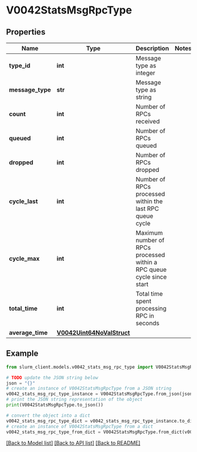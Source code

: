 # V0042StatsMsgRpcType


## Properties

Name | Type | Description | Notes
------------ | ------------- | ------------- | -------------
**type_id** | **int** | Message type as integer | 
**message_type** | **str** | Message type as string | 
**count** | **int** | Number of RPCs received | 
**queued** | **int** | Number of RPCs queued | 
**dropped** | **int** | Number of RPCs dropped | 
**cycle_last** | **int** | Number of RPCs processed within the last RPC queue cycle | 
**cycle_max** | **int** | Maximum number of RPCs processed within a RPC queue cycle since start | 
**total_time** | **int** | Total time spent processing RPC in seconds | 
**average_time** | [**V0042Uint64NoValStruct**](V0042Uint64NoValStruct.md) |  | 

## Example

```python
from slurm_client.models.v0042_stats_msg_rpc_type import V0042StatsMsgRpcType

# TODO update the JSON string below
json = "{}"
# create an instance of V0042StatsMsgRpcType from a JSON string
v0042_stats_msg_rpc_type_instance = V0042StatsMsgRpcType.from_json(json)
# print the JSON string representation of the object
print(V0042StatsMsgRpcType.to_json())

# convert the object into a dict
v0042_stats_msg_rpc_type_dict = v0042_stats_msg_rpc_type_instance.to_dict()
# create an instance of V0042StatsMsgRpcType from a dict
v0042_stats_msg_rpc_type_from_dict = V0042StatsMsgRpcType.from_dict(v0042_stats_msg_rpc_type_dict)
```
[[Back to Model list]](../README.md#documentation-for-models) [[Back to API list]](../README.md#documentation-for-api-endpoints) [[Back to README]](../README.md)


